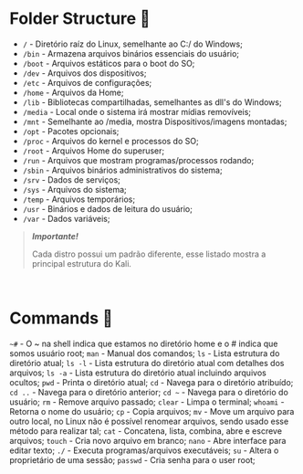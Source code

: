 # Folder Structure 📂

- `/` - Diretório raíz do Linux, semelhante ao C:/ do Windows;
- `/bin` - Armazena arquivos binários essenciais do usuário;
- `/boot` - Arquivos estáticos para o boot do SO;
- `/dev` - Arquivos dos dispositivos;
- `/etc` - Arquivos de configurações;
- `/home` - Arquivos da Home;
- `/lib` - Bibliotecas compartilhadas, semelhantes as dll's do Windows;
- `/media` - Local onde o sistema irá mostrar mídias removíveis;
- `/mnt` - Semelhante ao /media, mostra Dispositivos/imagens montadas;
- `/opt` - Pacotes opcionais;
- `/proc` - Arquivos do kernel e processos do SO;
- `/root` - Arquivos Home do superuser;
- `/run` - Arquivos que mostram programas/processos rodando;
- `/sbin` - Arquivos binários administrativos do sistema;
- `/srv` - Dados de serviços;
- `/sys` - Arquivos do sistema;
- `/temp` - Arquivos temporários;
- `/usr` - Binários e dados de leitura do usuário;
- `/var` - Dados variáveis;

> ***Importante!***
>
> Cada distro possui um padrão diferente, esse listado mostra a principal estrutura do Kali.

<br/>

# Commands 🐧

`~#` - O ~ na shell indica que estamos no diretório home e o # indica que somos usuário root;
`man` - Manual dos comandos;
`ls` - Lista estrutura do diretório atual;
`ls -l` - Lista estrutura do diretório atual com detalhes dos arquivos;
`ls -a` - Lista estrutura do diretório atual incluindo arquivos ocultos;
`pwd` - Printa o diretório atual;
`cd` - Navega para o diretório atribuído;
`cd ..` - Navega para o diretório anterior;
`cd ~` - Navega para o diretório do usuário;
`rm` - Remove arquivo passado;
`clear` - Limpa o terminal;
`whoami` - Retorna o nome do usuário;
`cp` - Copia arquivos;
`mv` - Move um arquivo para outro local, no Linux não é possível renomear arquivos, sendo usado esse método para realizar tal;
`cat` - Concatena, lista, combina, abre e escreve arquivos;
`touch` - Cria novo arquivo em branco;
`nano` - Abre interface para editar texto;
`./` - Executa programas/arquivos executáveis;
`su` - Altera o proprietário de uma sessão;
`passwd` - Cria senha para o user root;